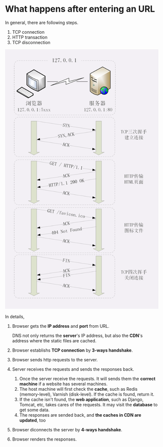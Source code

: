 #  What happens after entering an URL

In general, there are following steps.

1. TCP connection
2. HTTP transaction
3. TCP disconnection

![enter_url](./img/enter_url.png)

In details,

1. Browser gets the **IP address** and **port** from URL.

   DNS not only returns the **server**'s IP address, but also the **CDN**'s address where the static files are cached.

2. Browser establishs **TCP connection** by **3-ways handshake**.
3. Browser sends http requests to the server.
4. Server receives the requests and sends the responses back.

   1. Once the server receive the requests. It will sends them the **correct machine** if a website has several machines.
   2. The host machine will first check the **cache**, such as Redis (memory-level), Varnish (disk-level). If the cache is found, return it.
   3. If the cache isn't found, the **web application**, such as Django, Tomcat, etc, takes cares of the requests. It may visit the **database** to get some data.
   4. The responses are sended back, and **the caches in CDN are updated**, too

5. Browser diconnects the server by **4-ways handshake**.
6. Browser renders the responses.